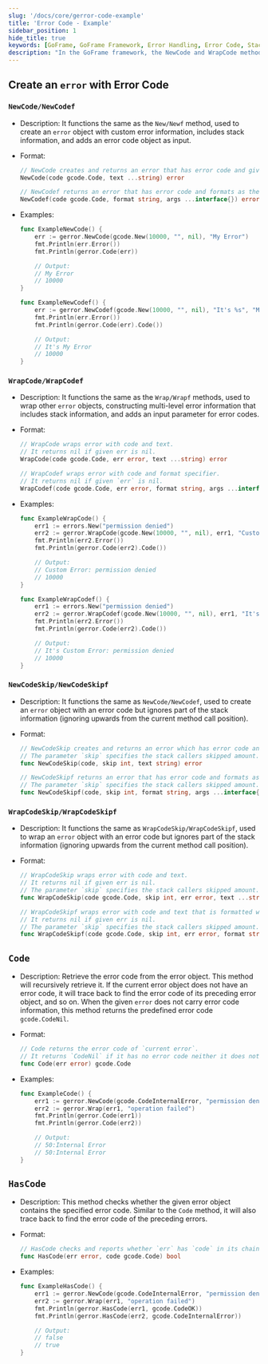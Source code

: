 ```yaml
---
slug: '/docs/core/gerror-code-example'
title: 'Error Code - Example'
sidebar_position: 1
hide_title: true
keywords: [GoFrame, GoFrame Framework, Error Handling, Error Code, Stack Information, NewCode, WrapCode, error, gerror, gcode]
description: "In the GoFrame framework, the NewCode and WrapCode methods are used for error handling, allowing the creation and wrapping of error objects with custom error codes and stack information. This document provides example code based on the GoFrame framework to help developers better understand the application of error codes in programs."
---
```


## Create an `error` with Error Code

### `NewCode/NewCodef`

- Description: It functions the same as the `New/Newf` method, used to create an `error` object with custom error information, includes stack information, and adds an error code object as input.
- Format:

    ```go
    // NewCode creates and returns an error that has error code and given text.
    NewCode(code gcode.Code, text ...string) error

    // NewCodef returns an error that has error code and formats as the given format and args.
    NewCodef(code gcode.Code, format string, args ...interface{}) error
    ```

- Examples:

    ```go
    func ExampleNewCode() {
        err := gerror.NewCode(gcode.New(10000, "", nil), "My Error")
        fmt.Println(err.Error())
        fmt.Println(gerror.Code(err))

        // Output:
        // My Error
        // 10000
    }

    func ExampleNewCodef() {
        err := gerror.NewCodef(gcode.New(10000, "", nil), "It's %s", "My Error")
        fmt.Println(err.Error())
        fmt.Println(gerror.Code(err).Code())

        // Output:
        // It's My Error
        // 10000
    }
    ```

### `WrapCode/WrapCodef`

- Description: It functions the same as the `Wrap/Wrapf` methods, used to wrap other `error` objects, constructing multi-level error information that includes stack information, and adds an input parameter for error codes.
- Format:

    ```go
    // WrapCode wraps error with code and text.
    // It returns nil if given err is nil.
    WrapCode(code gcode.Code, err error, text ...string) error

    // WrapCodef wraps error with code and format specifier.
    // It returns nil if given `err` is nil.
    WrapCodef(code gcode.Code, err error, format string, args ...interface{}) error
    ```

- Examples:

    ```go
    func ExampleWrapCode() {
        err1 := errors.New("permission denied")
        err2 := gerror.WrapCode(gcode.New(10000, "", nil), err1, "Custom Error")
        fmt.Println(err2.Error())
        fmt.Println(gerror.Code(err2).Code())

        // Output:
        // Custom Error: permission denied
        // 10000
    }

    func ExampleWrapCodef() {
        err1 := errors.New("permission denied")
        err2 := gerror.WrapCodef(gcode.New(10000, "", nil), err1, "It's %s", "Custom Error")
        fmt.Println(err2.Error())
        fmt.Println(gerror.Code(err2).Code())

        // Output:
        // It's Custom Error: permission denied
        // 10000
    }
    ```

### `NewCodeSkip/NewCodeSkipf`

- Description: It functions the same as `NewCode/NewCodef`, used to create an `error` object with an error code but ignores part of the stack information (ignoring upwards from the current method call position).
- Format:

    ```go
    // NewCodeSkip creates and returns an error which has error code and is formatted from given text.
    // The parameter `skip` specifies the stack callers skipped amount.
    func NewCodeSkip(code, skip int, text string) error

    // NewCodeSkipf returns an error that has error code and formats as the given format and args.
    // The parameter `skip` specifies the stack callers skipped amount.
    func NewCodeSkipf(code, skip int, format string, args ...interface{}) error
    ```

### `WrapCodeSkip/WrapCodeSkipf`

- Description: It functions the same as `WrapCodeSkip/WrapCodeSkipf`, used to wrap an `error` object with an error code but ignores part of the stack information (ignoring upwards from the current method call position).
- Format:

    ```go
    // WrapCodeSkip wraps error with code and text.
    // It returns nil if given err is nil.
    // The parameter `skip` specifies the stack callers skipped amount.
    func WrapCodeSkip(code gcode.Code, skip int, err error, text ...string) error

    // WrapCodeSkipf wraps error with code and text that is formatted with given format and args.
    // It returns nil if given err is nil.
    // The parameter `skip` specifies the stack callers skipped amount.
    func WrapCodeSkipf(code gcode.Code, skip int, err error, format string, args ...interface{}) error
    ```

## `Code`

- Description: Retrieve the error code from the error object. This method will recursively retrieve it. If the current error object does not have an error code, it will trace back to find the error code of its preceding error object, and so on. When the given `error` does not carry error code information, this method returns the predefined error code `gcode.CodeNil`.
- Format:
  
    ```go
    // Code returns the error code of `current error`.
    // It returns `CodeNil` if it has no error code neither it does not implement interface Code.
    func Code(err error) gcode.Code
    ```

- Examples:
  
    ```go
    func ExampleCode() {
        err1 := gerror.NewCode(gcode.CodeInternalError, "permission denied")
        err2 := gerror.Wrap(err1, "operation failed")
        fmt.Println(gerror.Code(err1))
        fmt.Println(gerror.Code(err2))

        // Output:
        // 50:Internal Error
        // 50:Internal Error
    }
    ```

## `HasCode`

- Description: This method checks whether the given error object contains the specified error code. Similar to the `Code` method, it will also trace back to find the error code of the preceding errors.
- Format:
  
    ```go
    // HasCode checks and reports whether `err` has `code` in its chaining errors.
    func HasCode(err error, code gcode.Code) bool
    ```

- Examples:
  
    ```go
    func ExampleHasCode() {
        err1 := gerror.NewCode(gcode.CodeInternalError, "permission denied")
        err2 := gerror.Wrap(err1, "operation failed")
        fmt.Println(gerror.HasCode(err1, gcode.CodeOK))
        fmt.Println(gerror.HasCode(err2, gcode.CodeInternalError))

        // Output:
        // false
        // true
    }
    ```